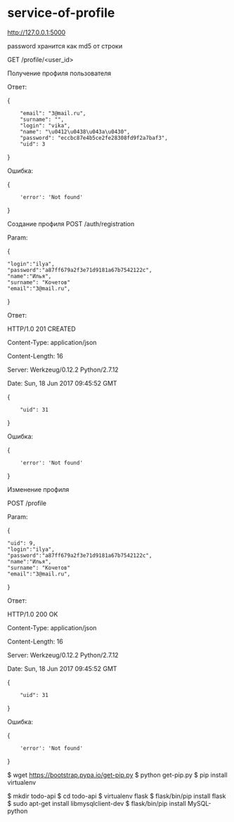 # service-of-profile
http://127.0.0.1:5000


password хранится как md5 от строки



GET /profile/<user_id>

Получение профиля пользователя

Ответ:

{

        "email": "3@mail.ru",   
        "surname": "", 
        "login": "vika",  
        "name": "\u0412\u0438\u043a\u0430",   
        "password": "eccbc87e4b5ce2fe28308fd9f2a7baf3",   
        "uid": 3
}



Ошибка:

{

        'error': 'Not found'        
}

Создание профиля
POST /auth/registration

Param:

{

	"login":"ilya",
	"password":"a87ff679a2f3e71d9181a67b7542122c",
	"name":"Илья",
	"surname": "Кочетов"
	"email":"3@mail.ru",
}


Ответ:

HTTP/1.0 201 CREATED

Content-Type: application/json

Content-Length: 16

Server: Werkzeug/0.12.2 Python/2.7.12

Date: Sun, 18 Jun 2017 09:45:52 GMT

{

        "uid": 31  
}


Ошибка:

{
        
        'error': 'Not found'
}


Изменение профиля

POST /profile

Param:

{
	
	"uid": 9,
	"login":"ilya",
	"password":"a87ff679a2f3e71d9181a67b7542122c",
	"name":"Илья",
	"surname": "Кочетов"
	"email":"3@mail.ru",
}


Ответ:

HTTP/1.0 200 OK

Content-Type: application/json

Content-Length: 16

Server: Werkzeug/0.12.2 Python/2.7.12

Date: Sun, 18 Jun 2017 09:45:52 GMT

{

        "uid": 31  
}


Ошибка:

{
        
        'error': 'Not found'
}



$ wget https://bootstrap.pypa.io/get-pip.py
$ python get-pip.py
$ pip install virtualenv

$ mkdir todo-api
$ cd todo-api
$ virtualenv flask
$ flask/bin/pip install flask
$ sudo apt-get install libmysqlclient-dev
$ flask/bin/pip install MySQL-python
